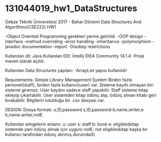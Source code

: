 # 131044019_hw1_DataStructures

Gebze Teknik Üniversitesi
2017 - Bahar Dönemi
Data Structures And Algorithms(CSE222)
HW1

-Object Oriented Programming gerekleri yerine getirildi.
-OOP design
-interface 
-method overriding 
-error handling
-inheritance 
-polymorphism 
-javadoc documentation 
-report 
-Disobey restrictions


Kullanılan dil: Java
Kullanılan IDE: İntellij IDEA Community 14.1.4
-Proje maven olarak açıldı.


Kullanılan Data Structures yapıları:
-ArrayList yapısı kullanıldı!


Requirements:
Simple Library Management System
Birden fazla personel(staff), birden fazla kullanıcı(user) var.
Sisteme kayıtlı olmayan biri sisteme giremez.
User kaydını sadece staff yapabilir.
Staff sisteme kitap ekleyip çıkartabilir.
User sistemden kitap ödünç alıp, ödünç alınan kitabı geri bırakabilir.
Bilgilerin tutulduğu bir .csv dosyası var.




DESIGN:
Dosya formatı:
u,ID,password
s,ID,password
b,name,writer,e
b,name.writer,notE

Kullanılan simgelerin anlamı:
u: user
s: staff
b: book
e: eligible(kitap sistemde yani ödünç almak için uygun)
notE: not eligible(kitap başka bir kullanıcı tarafından ödünç alınmış durumdaS)
